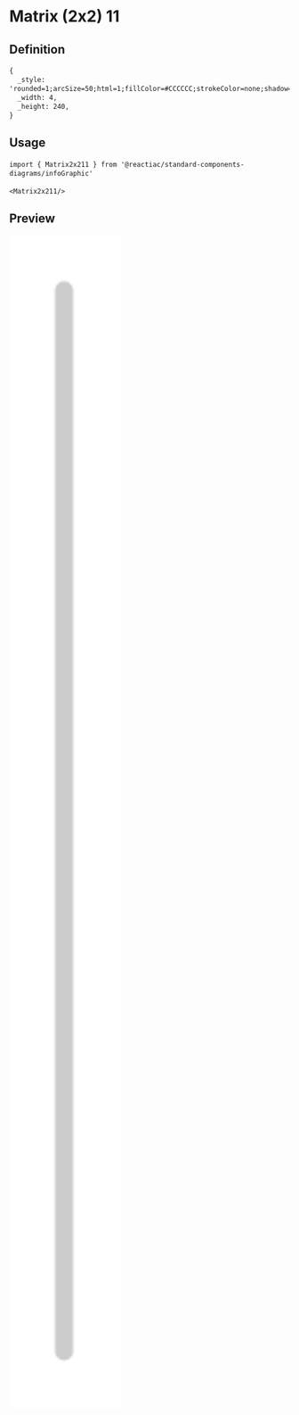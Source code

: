 # Matrix (2x2) 11

## Definition

```
{
  _style: 'rounded=1;arcSize=50;html=1;fillColor=#CCCCCC;strokeColor=none;shadow=0;fontSize=14;fontColor=#FFFFFF;align=center;fontStyle=1;whiteSpace=wrap;horizontal=0;',
  _width: 4,
  _height: 240,
}
```

## Usage

```
import { Matrix2x211 } from '@reactiac/standard-components-diagrams/infoGraphic'

<Matrix2x211/>
```

## Preview

<img src="./matrix-2x2-11.png" width="200"/>

